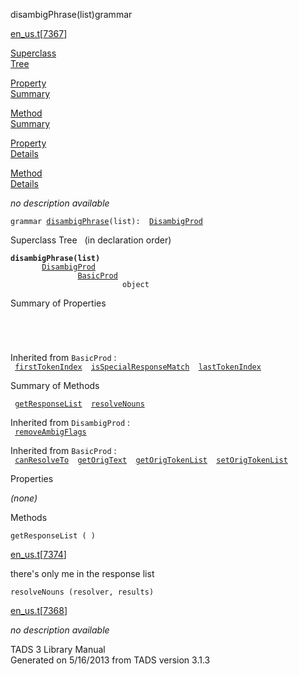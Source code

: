 <span class="title">disambigPhrase(list)</span><span class="type">grammar</span>

[en_us.t](../file/en_us.t.html)\[[7367](../source/en_us.t.html#7367)\]

[Superclass  
Tree](#_SuperClassTree_)

[Property  
Summary](#_PropSummary_)

[Method  
Summary](#_MethodSummary_)

[Property  
Details](#_Properties_)

[Method  
Details](#_Methods_)

<div class="fdesc">

*no description available*

`grammar `<span class="gramalt">[`disambigPhrase`](../object/disambigPhrase.html)`(list)`</span>` :   `[`DisambigProd`](../object/DisambigProd.html)

</div>

<span id="_SuperClassTree_"></span>

<div class="mjhd">

<span class="hdln">Superclass Tree</span>   (in declaration order)

</div>

**`disambigPhrase(list)`**  
`         `[`DisambigProd`](../object/DisambigProd.html)  
`                 `[`BasicProd`](../object/BasicProd.html)  
`                         object`  
<span id="_PropSummary_"></span>

<div class="mjhd">

<span class="hdln">Summary of Properties</span>  

</div>

` `

` `

Inherited from `BasicProd` :  
` `[`firstTokenIndex`](../object/BasicProd.html#firstTokenIndex)`  `[`isSpecialResponseMatch`](../object/BasicProd.html#isSpecialResponseMatch)`  `[`lastTokenIndex`](../object/BasicProd.html#lastTokenIndex)`  `

<span id="_MethodSummary_"></span>

<div class="mjhd">

<span class="hdln">Summary of Methods</span>  

</div>

` `[`getResponseList`](#getResponseList)`  `[`resolveNouns`](#resolveNouns)`  `

Inherited from `DisambigProd` :  
` `[`removeAmbigFlags`](../object/DisambigProd.html#removeAmbigFlags)`  `

Inherited from `BasicProd` :  
` `[`canResolveTo`](../object/BasicProd.html#canResolveTo)`  `[`getOrigText`](../object/BasicProd.html#getOrigText)`  `[`getOrigTokenList`](../object/BasicProd.html#getOrigTokenList)`  `[`setOrigTokenList`](../object/BasicProd.html#setOrigTokenList)`  `

<span id="_Properties_"></span>

<div class="mjhd">

<span class="hdln">Properties</span>  

</div>

*(none)* <span id="_Methods_"></span>

<div class="mjhd">

<span class="hdln">Methods</span>  

</div>

<span id="getResponseList"></span>

`getResponseList ( )`

[en_us.t](../file/en_us.t.html)\[[7374](../source/en_us.t.html#7374)\]

<div class="desc">

there's only me in the response list

</div>

<span id="resolveNouns"></span>

`resolveNouns (resolver, results)`

[en_us.t](../file/en_us.t.html)\[[7368](../source/en_us.t.html#7368)\]

<div class="desc">

*no description available*

</div>

<div class="ftr">

TADS 3 Library Manual  
Generated on 5/16/2013 from TADS version 3.1.3

</div>
